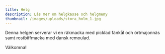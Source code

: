 ```yaml
---
title: Helg
description: Läs mer om helgkasse och helgmeny
thumbnail: /images/uploads/stora_holm_1.jpg
---
```

Denna helgen serverar vi en räkmacka med picklad fänkål och örtmajonnäs samt rostbiffmacka med dansk remoulad.

Välkomna!
